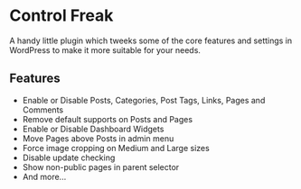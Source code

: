 # Control Freak #

A handy little plugin which tweeks some of the core features and settings in WordPress to make it more suitable for your needs.

## Features ##

- Enable or Disable Posts, Categories, Post Tags, Links, Pages and Comments
- Remove default supports on Posts and Pages
- Enable or Disable Dashboard Widgets
- Move Pages above Posts in admin menu
- Force image cropping on Medium and Large sizes
- Disable update checking
- Show non-public pages in parent selector
- And more...